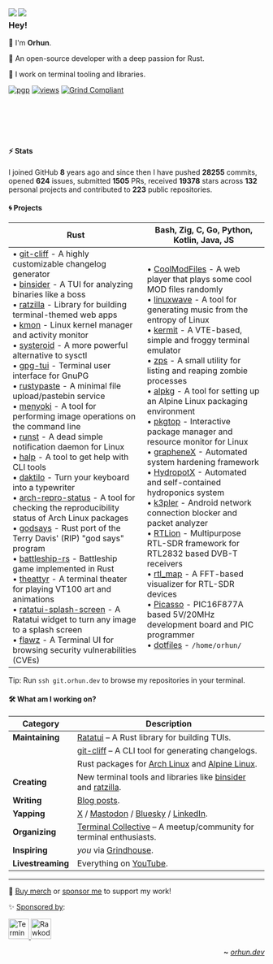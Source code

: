 <img align="left" src="https://raw.githubusercontent.com/orhun/orhun/refs/heads/master/assets/ratatui-spin-dark.gif#gh-dark-mode-only">
<img align="left" src="https://raw.githubusercontent.com/orhun/orhun/refs/heads/master/assets/ratatui-spin-light.gif#gh-light-mode-only">

### Hey!

👾 I'm **Orhun**.

🦀 An open-source developer with a deep passion for Rust.

🐁 I work on terminal tooling and libraries.

[![pgp](https://img.shields.io/badge/pgp-0xF83424824B3E4B90-313131?style=flat&labelColor=545454&color=313131)](https://github.com/orhun.gpg) [![views](https://komarev.com/ghpvc/?username=orhun&style=flat&color=313131&label=views&abbreviated=true)](https://github.com/orhun) [![Grind Compliant](https://img.shields.io/badge/Grind-Compliant-blue?style=flat&labelColor=545454&color=313131)](https://github.com/grindhousedev/grindlines)

<br>
<br>
<br>
<br>

#### ⚡ Stats

I joined GitHub **8** years ago and since then I have pushed **28255** commits, opened **624** issues, submitted **1505** PRs, received **19378** stars across **132** personal projects and contributed to **223** public repositories.

#### 🌀 Projects

| **Rust**                                                                                                                                                                                                                                                                                                                                                                                                                                                                                                                                                                                                                                                                                                                                                                                                                                                                                                                                                                                                                                                                                                                                                                                                                                                                                                                                                                                                                                                                                                                                                                                                                                                                       | **Bash**, **Zig**, **C**, **Go**, **Python**, **Kotlin**, **Java**, **JS**                                                                                                                                                                                                                                                                                                                                                                                                                                                                                                                                                                                                                                                                                                                                                                                                                                                                                                                                                                                                                                                                                                                                                                                                                                                                                                        |
| ------------------------------------------------------------------------------------------------------------------------------------------------------------------------------------------------------------------------------------------------------------------------------------------------------------------------------------------------------------------------------------------------------------------------------------------------------------------------------------------------------------------------------------------------------------------------------------------------------------------------------------------------------------------------------------------------------------------------------------------------------------------------------------------------------------------------------------------------------------------------------------------------------------------------------------------------------------------------------------------------------------------------------------------------------------------------------------------------------------------------------------------------------------------------------------------------------------------------------------------------------------------------------------------------------------------------------------------------------------------------------------------------------------------------------------------------------------------------------------------------------------------------------------------------------------------------------------------------------------------------------------------------------------------------------ | --------------------------------------------------------------------------------------------------------------------------------------------------------------------------------------------------------------------------------------------------------------------------------------------------------------------------------------------------------------------------------------------------------------------------------------------------------------------------------------------------------------------------------------------------------------------------------------------------------------------------------------------------------------------------------------------------------------------------------------------------------------------------------------------------------------------------------------------------------------------------------------------------------------------------------------------------------------------------------------------------------------------------------------------------------------------------------------------------------------------------------------------------------------------------------------------------------------------------------------------------------------------------------------------------------------------------------------------------------------------------------- |
| • [git-cliff](https://github.com/orhun/git-cliff) - A highly customizable changelog generator<br>• [binsider](https://github.com/orhun/binsider) - A TUI for analyzing binaries like a boss<br>• [ratzilla](https://github.com/orhun/ratzilla) - Library for building terminal-themed web apps<br>• [kmon](https://github.com/orhun/kmon) - Linux kernel manager and activity monitor<br>• [systeroid](https://github.com/orhun/systeroid) - A more powerful alternative to sysctl<br>• [gpg-tui](https://github.com/orhun/gpg-tui) - Terminal user interface for GnuPG<br>• [rustypaste](https://github.com/orhun/rustypaste) - A minimal file upload/pastebin service<br>• [menyoki](https://github.com/orhun/menyoki) - A tool for performing image operations on the command line<br>• [runst](https://github.com/orhun/runst) - A dead simple notification daemon for Linux<br>• [halp](https://github.com/orhun/halp) - A tool to get help with CLI tools<br>• [daktilo](https://github.com/orhun/daktilo) - Turn your keyboard into a typewriter<br>• [arch-repro-status](https://github.com/archlinux/arch-repro-status) - A tool for checking the reproducibility status of Arch Linux packages<br>• [godsays](https://github.com/orhun/godsays) - Rust port of the Terry Davis' (RIP) "god says" program<br>• [battleship-rs](https://github.com/orhun/battleship-rs) - Battleship game implemented in Rust<br>• [theattyr](https://github.com/orhun/theattyr) - A terminal theater for playing VT100 art and animations<br>• [ratatui-splash-screen](https://github.com/orhun/ratatui-splash-screen) - A Ratatui widget to turn any image to a splash screen<br>• [flawz](https://github.com/orhun/flawz) - A Terminal UI for browsing security vulnerabilities (CVEs) | • [CoolModFiles](https://github.com/orhun/CoolModFiles) - A web player that plays some cool MOD files randomly<br>• [linuxwave](https://github.com/orhun/linuxwave) - A tool for generating music from the entropy of Linux<br>• [kermit](https://github.com/orhun/kermit) - A VTE-based, simple and froggy terminal emulator<br>• [zps](https://github.com/orhun/zps) - A small utility for listing and reaping zombie processes<br>• [alpkg](https://github.com/orhun/alpkg) - A tool for setting up an Alpine Linux packaging environment<br>• [pkgtop](https://github.com/orhun/pkgtop) - Interactive package manager and resource monitor for Linux<br>• [grapheneX](https://github.com/grapheneX/grapheneX) - Automated system hardening framework<br>• [HydropotX](https://github.com/orhun/HydropotX) - Automated and self-contained hydroponics system<br>• [k3pler](https://github.com/orhun/k3pler) - Android network connection blocker and packet analyzer<br>• [RTLion](https://github.com/RTLion-Framework) - Multipurpose RTL-SDR framework for RTL2832 based DVB-T receivers<br>• [rtl_map](https://github.com/orhun/rtl_map) - A FFT-based visualizer for RTL-SDR devices<br>• [Picasso](https://github.com/orhun/Picasso) - PIC16F877A based 5V/20MHz development board and PIC programmer<br>• [dotfiles](https://github.com/orhun/dotfiles) - `/home/orhun/` |

Tip: Run `ssh git.orhun.dev` to browse my repositories in your terminal.

#### 🛠️ What am I working on?

| **Category**      | **Description**                                                                                                                                                                                           |
| ----------------- | --------------------------------------------------------------------------------------------------------------------------------------------------------------------------------------------------------- |
| **Maintaining**   | [Ratatui](https://github.com/ratatui/ratatui) – A Rust library for building TUIs.                                                                                                                         |
|                   | [git-cliff](https://github.com/orhun/git-cliff) – A CLI tool for generating changelogs.                                                                                                                   |
|                   | Rust packages for [Arch Linux](https://archlinux.org/packages/?maintainer=orhun) and [Alpine Linux](https://pkgs.alpinelinux.org/packages?name=&branch=edge&repo=&arch=&maintainer=Orhun+Parmaks%C4%B1z). |
| **Creating**      | New terminal tools and libraries like [binsider](https://github.com/orhun/binsider) and [ratzilla](https://github.com/orhun/ratzilla).                                                                    |
| **Writing**       | [Blog posts](https://blog.orhun.dev).                                                                                                                                                                     |
| **Yapping**       | [X](https://x.com/orhundev) / [Mastodon](https://fosstodon.org/@orhun) / [Bluesky](https://bsky.app/profile/orhun.dev) / [LinkedIn](https://www.linkedin.com/in/orhunp).                                  |
| **Organizing**    | [Terminal Collective](https://terminalcollective.org) – A meetup/community for terminal enthusiasts.                                                                                                      |
| **Inspiring**     | _you_ via [Grindhouse](https://grindhouse.dev).                                                                                                                                                           |
| **Livestreaming** | Everything on [YouTube](https://www.youtube.com/@orhundev).                                                                                                                                               |

---

💖 [Buy merch](https://grindhouse.dev) or [sponsor me](https://github.com/sponsors/orhun) to support my work!

✨ [Sponsored by](https://github.com/sponsors/orhun):

<a href="https://terminaltrove.com/" target="_blank">
  <img src="https://blog.orhun.dev/sponsors/terminal_trove.png" alt="Terminal Trove" height="40">
</a>

<a href="https://rawkode.academy/" target="_blank">
  <img src="https://blog.orhun.dev/sponsors/rawkode_academy.png" alt="Rawkode Academy" height="40">
</a>

<div align="right">

**~** [_orhun.dev_](https://orhun.dev/)

</div>
